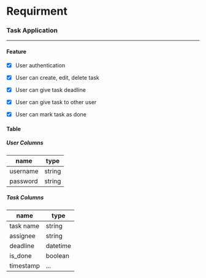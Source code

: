 # Requirment

### Task Application

----



#### Feature

- [x]  User authentication

- [x]  User can create, edit, delete task

- [x]  User can give task deadline

- [x]  User can give task to other user

- [x]  User can mark task as done



#### Table

##### User Columns

| name     | type   |
| -------- | ------ |
| username | string |
| password | string |

##### Task Columns

| name      | type     |
| --------- | -------- |
| task name | string   |
| assignee  | string   |
| deadline  | datetime |
| is_done   | boolean  |
| timestamp | ...      |


